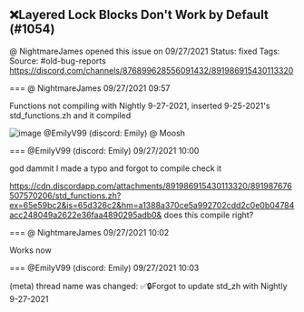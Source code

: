 ## ❌Layered Lock Blocks Don't Work by Default (#1054)
@ NightmareJames opened this issue on 09/27/2021
Status: fixed
Tags: 
Source: #old-bug-reports https://discord.com/channels/876899628556091432/891986915430113320


=== @ NightmareJames 09/27/2021 09:57

Functions not compiling with Nightly 9-27-2021, inserted 9-25-2021's std_functions.zh and it compiled

![image](https://cdn.discordapp.com/attachments/891986915430113320/891987030928654366/unknown.png?ex=65e59b28&is=65d32628&hm=cc7bc68b440b11cacd8826a6b5141c68231dff548a044ccb72c5a6fc74bf4e22&)
@EmilyV99 (discord: Emily) @ Moosh

=== @EmilyV99 (discord: Emily) 09/27/2021 10:00

god dammit I made a typo and forgot to compile check it

https://cdn.discordapp.com/attachments/891986915430113320/891987676507570206/std_functions.zh?ex=65e59bc2&is=65d326c2&hm=a1388a370ce5a992702cdd2c0e0b04784acc248049a2622e36faa4890295adb0&
does this compile right?

=== @ NightmareJames 09/27/2021 10:02

Works now

=== @EmilyV99 (discord: Emily) 09/27/2021 10:03

(meta) thread name was changed: ✅🔒Forgot to update std_zh with Nightly 9-27-2021
